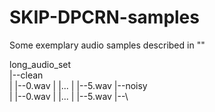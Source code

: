 # SKIP-DPCRN-samples
Some exemplary audio samples described in ""

long_audio_set\
|--clean\
|   |--0.wav
|   |...
|   |--5.wav
|--noisy\
|   |--0.wav
|   |...
|   |--5.wav
|--\
